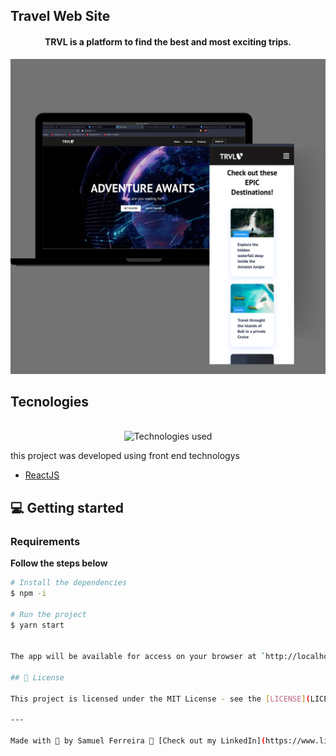 ## Travel Web Site

<h4 align="center">
  TRVL is a platform to find the best and most exciting trips.
</h4>

![Website preview](preview.png)

## Tecnologies

<div align="center">
  <br />
  <img src="tech-logos.png" alt="Technologies used">
</div>

this project was developed using front end technologys 

- [ReactJS](https://reactjs.org/)

## 💻 Getting started

### Requirements

**Follow the steps below**

```bash
# Install the dependencies
$ npm -i

# Run the project
$ yarn start


The app will be available for access on your browser at `http://localhost:3000`

## 📝 License

This project is licensed under the MIT License - see the [LICENSE](LICENSE) file for details.

---

Made with 💜 by Samuel Ferreira 👋 [Check out my LinkedIn](https://www.linkedin.com/in/samuel-ferreira-de-oliveira-costa-0b32b8178/)